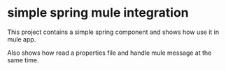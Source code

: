 # simple spring mule integration

This project contains a simple spring component and shows how use it in mule app.

Also shows how read a properties file and handle mule message at the same time.
